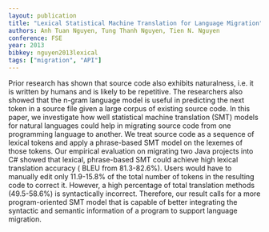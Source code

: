 ```yaml
---
layout: publication
title: "Lexical Statistical Machine Translation for Language Migration"
authors: Anh Tuan Nguyen, Tung Thanh Nguyen, Tien N. Nguyen
conference: FSE
year: 2013
bibkey: nguyen2013lexical
tags: ["migration", "API"]
---
```

Prior research has shown that source code also exhibits naturalness, i.e. it is written by humans and is likely to be
repetitive. The researchers also showed that the n-gram language model is useful in predicting the next token in a source
file given a large corpus of existing source code. In this paper, we investigate how well statistical machine translation
(SMT) models for natural languages could help in migrating source code from one programming language to another.
We treat source code as a sequence of lexical tokens and
apply a phrase-based SMT model on the lexemes of those
tokens. Our empirical evaluation on migrating two Java
projects into C# showed that lexical, phrase-based SMT
could achieve high lexical translation accuracy ( BLEU from
81.3-82.6%). Users would have to manually edit only 11.9-15.8% of the total number of tokens in the resulting code to
correct it. However, a high percentage of total translation
methods (49.5-58.6%) is syntactically incorrect. Therefore,
our result calls for a more program-oriented SMT model that
is capable of better integrating the syntactic and semantic
information of a program to support language migration.
